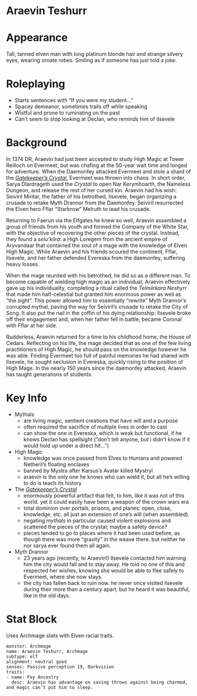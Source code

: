 # Araevin Teshurr

# Appearance

Tall, tanned elven man with long platinum blonde hair and strange silvery eyes, wearing ornate robes. Smiling as if someone has just told a joke.

# Roleplaying

- Starts sentences with “If you were my student...”
- Spacey demeanor, sometimes trails off while speaking
- Wistful and prone to ruminating on the past
- Can't seem to stop looking at Declan, who reminds him of Ilsevele

# Background

In 1374 DR, Araevin had just been accepted to study High Magic at Tower Reilloch on Evermeet, but was chafing at the 50-year wait time and longed for adventure. When the Daemonfey attacked Evermeet and stole a shard of the *[Gatekeeper’s Crystal](../campaign/Storyline/Gatekeeper’s%20Crystal.md)*, Evermeet was thrown into chaos. In short order, Sarya Dlardrageth used the *Crystal* to open Nar Kerymhoarth, the Nameless Dungeon, and release the rest of her cursed kin. Araevin had his wish: Seiviril Miritar, the father of his betrothed, Ilsevele, began organizing a crusade to retake Myth Drannor from the Daemonfey. Seiviril resurrected the Elven hero Fflar “Starbrow” Melruth to lead his crusade.

Returning to Faerun via the Elfgates he knew so well, Araevin assembled a group of friends from his youth and formed the Company of the White Star, with the objective of recovering the other pieces of the crystal. Instead, they found a *selu’kiira*: a High Loregem from the ancient empire of Aryvandaar that contained the soul of a mage with the knowledge of Elven High Magic. While Araevin and his friends scoured the continent, Fflar, Ilsevele, and her father defended Evereska from the daemonfey, suffering heavy losses.

When the mage reunited with his betrothed, he did so as a different man. To become capable of wielding high magic as an individual, Araevin effectively gave up his individuality, completing a ritual called the *Telmiirkara Neshyrr* that made him half-celestial but granted him enormous power as well as “the sight”. This power allowed him to essentially “rewrite” Myth Drannor’s corrupted mythal, paving the way for Seiviril’s crusade to retake the City of Song. It also put the nail in the coffin of his dying relationship: Ilsevele broke off their engagement and, when her father fell in battle, became Coronal with Fflar at her side.

Rudderless, Araevin returned for a time to his childhood home, the House of Cedars. Reflecting on his life, the mage decided that as one of the few living practitioners of High Magic, he should pass on the knowledge however he was able. Finding Evermeet too full of painful memories he had shared with Ilsevele, he sought seclusion in Evereska, quickly rising to the position of High Mage. In the nearly 150 years since the daemonfey attacked, Araevin has taught generations of students.

# Key Info

- Mythals
    - are living magic, sentient creations that have will and a purpose
    - often required the sacrifice of multiple lives in order to cast
    - can show the one in Evereska, which is weak but functional, if he knows Declan has spellsight (”don’t tell anyone, but i didn’t know if it would hold up under a direct hit...”)
- High Magic
    - knowledge was once passed from Elves to Humans and powered Netheril’s floating enclaves
    - banned by Mystra after Karsus’s Avatar killed Mystryl
    - araevin is the only one he knows who can wield it, but all he’s willing to do is teach its history
- The *[Gatekeeper’s Crystal](../campaign/Storyline/Gatekeeper’s%20Crystal.md)*
    - enormously powerful artifact that felt, to him, like it was not of this world. yet it could easily have been a weapon of the crown wars era
    - total dominion over portals, prisons, and planes: open, close, knowledge, etc. all just an extension of one’s will (when assembled).
    - negating *mythals* in particular caused violent explosions and scattered the pieces of the crystal; maybe a safety device?
    - pieces tended to go to places where it had been used before, as though there was more “gravity” in the weave there. but neither he nor sarya ever found them all again.
- Myth Drannor
    - 23 years ago (recently, to Araevin!) Ilsevele contacted him warning him the city would fall and to stay away. He told no one of this and respected her wishes, knowing she would be able to flee safely to Evermeet, where she now stays.
    - the city has fallen back to ruin now. he never once visited ilsevele during their more than a century apart, but he heard it was beautiful, like in the old days.

# Stat Block

Uses Archmage stats with Elven racial traits.

```statblock
monster: Archmage
name: Araevin Teshurr, Archmage
subtype: elf
alignment: neutral good
senses: Passive perception 19, Darkvision
traits:
- name: Fey Ancestry
  desc: Araevin has advantage on saving throws against being charmed, and magic can’t put him to sleep.
```